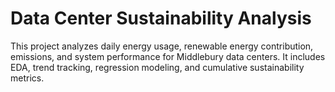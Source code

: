 # Data Center Sustainability Analysis

This project analyzes daily energy usage, renewable energy contribution, emissions, and system performance for Middlebury data centers. 
It includes EDA, trend tracking, regression modeling, and cumulative sustainability metrics.


